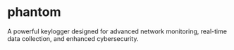 # phantom
 A powerful keylogger designed for advanced network monitoring, real-time data collection, and enhanced cybersecurity.
